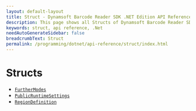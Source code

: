 ```yaml
---
layout: default-layout
title: Struct - Dynamsoft Barcode Reader SDK .NET Edition API Reference
description: This page shows all Structs of Dynamsoft Barcode Reader SDK .NET Edition.
keywords: struct, api reference, .Net
needAutoGenerateSidebar: false
breadcrumbText: Struct
permalink: /programming/dotnet/api-reference/struct/index.html
---
```


# Structs

- [`FurtherModes`](FurtherModes.md)		
- [`PublicRuntimeSettings`](PublicRuntimeSettings.md)		
- [`RegionDefinition`](RegionDefinition.md)		
